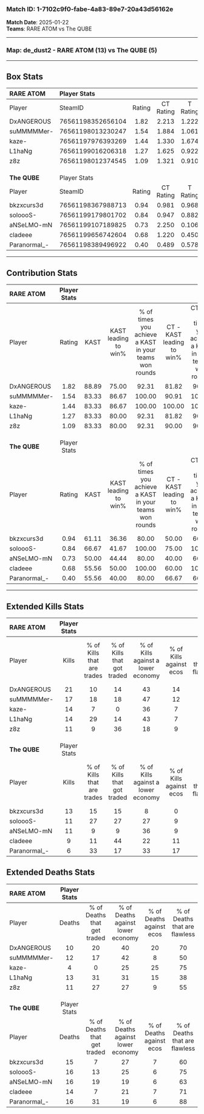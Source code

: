 ### Match ID: 1-7102c9f0-fabe-4a83-89e7-20a43d56162e  
**Match Date**: 2025-01-22  
**Teams**: RARE ATOM vs The QUBE  

---  

### **Map**: de_dust2 - RARE ATOM (13) vs The QUBE (5)  
---  

## Box Stats  

| **RARE ATOM** | Player Stats      |        |           |          |       |       |       |         |        |      |     |
| :- | :- | :-: | :-: | :-: | :-: | :-: | :-: | :-: | :-: | :-: | :-: |
| Player        | SteamID           | Rating | CT Rating | T Rating | KAST  |  ADR  | Kills | Assists | Deaths | K/D  | HS% |
| DxANGEROUS    | 76561198352656104 |  1.82  |   2.213   |  1.222   | 88.89 | 118.3 |  21   |    4    |   10   | 2.10 | 76  |
| suMMMMMer-    | 76561198013230247 |  1.54  |   1.884   |  1.061   | 83.33 | 111.1 |  17   |    9    |   12   | 1.42 | 64  |
| kaze-         | 76561197976393269 |  1.44  |   1.330   |  1.674   | 83.33 | 67.4  |  14   |    1    |   4    | 3.50 | 42  |
| L1haNg        | 76561199016206318 |  1.27  |   1.625   |  0.922   | 83.33 | 84.6  |  14   |    8    |   13   | 1.08 | 57  |
| z8z           | 76561198012374545 |  1.09  |   1.321   |  0.910   | 83.33 | 64.4  |  11   |    3    |   11   | 1.00 | 72  |
|               |                   |        |           |          |       |       |       |         |        |      |     |
|               |                   |        |           |          |       |       |       |         |        |      |     |
|               |                   |        |           |          |       |       |       |         |        |      |     |
| **The QUBE**  | Player Stats      |        |           |          |       |       |       |         |        |      |     |
| Player        | SteamID           | Rating | CT Rating | T Rating | KAST  |  ADR  | Kills | Assists | Deaths | K/D  | HS% |
| bkzxcurs3d    | 76561198367988713 |  0.94  |   0.981   |  0.968   | 61.11 | 75.6  |  13   |    2    |   15   | 0.87 | 46  |
| soloooS-      | 76561199179801702 |  0.84  |   0.947   |  0.882   | 66.67 | 70.4  |  11   |    3    |   16   | 0.69 | 90  |
| aNSeLMO-mN    | 76561199107189825 |  0.73  |   2.250   |  0.106   | 50.00 | 75.0  |  11   |    2    |   16   | 0.69 | 72  |
| cladeee       | 76561199656742604 |  0.68  |   1.220   |  0.450   | 55.56 | 56.7  |   9   |    2    |   14   | 0.64 | 33  |
| Paranormal_-  | 76561198389496922 |  0.40  |   0.489   |  0.578   | 55.56 | 35.4  |   6   |    1    |   16   | 0.38 | 83  |
---  

## Contribution Stats  

| **RARE ATOM** | Player Stats |       |                      |                                                        |                           |                                                             |                          |                                                            |
| :- | :-: | :-: | :-: | :-: | :-: | :-: | :-: | :-: |
| Player        |    Rating    | KAST  | KAST leading to win% | % of times you achieve a KAST in your teams won rounds | CT - KAST leading to win% | CT - % of times you achieve a KAST in your teams won rounds | T - KAST leading to win% | T - % of times you achieve a KAST in your teams won rounds |
| DxANGEROUS    |     1.82     | 88.89 |        75.00         |                         92.31                          |           81.82           |                            90.00                            |          60.00           |                           100.00                           |
| suMMMMMer-    |     1.54     | 83.33 |        86.67         |                         100.00                         |           90.91           |                           100.00                            |          75.00           |                           100.00                           |
| kaze-         |     1.44     | 83.33 |        86.67         |                         100.00                         |          100.00           |                           100.00                            |          60.00           |                           100.00                           |
| L1haNg        |     1.27     | 83.33 |        80.00         |                         92.31                          |           81.82           |                            90.00                            |          75.00           |                           100.00                           |
| z8z           |     1.09     | 83.33 |        80.00         |                         92.31                          |           90.00           |                            90.00                            |          60.00           |                           100.00                           |
|               |              |       |                      |                                                        |                           |                                                             |                          |                                                            |
|               |              |       |                      |                                                        |                           |                                                             |                          |                                                            |
|               |              |       |                      |                                                        |                           |                                                             |                          |                                                            |
| **The QUBE**  | Player Stats |       |                      |                                                        |                           |                                                             |                          |                                                            |
| Player        |    Rating    | KAST  | KAST leading to win% | % of times you achieve a KAST in your teams won rounds | CT - KAST leading to win% | CT - % of times you achieve a KAST in your teams won rounds | T - KAST leading to win% | T - % of times you achieve a KAST in your teams won rounds |
| bkzxcurs3d    |     0.94     | 61.11 |        36.36         |                         80.00                          |           50.00           |                            66.67                            |          28.57           |                           100.00                           |
| soloooS-      |     0.84     | 66.67 |        41.67         |                         100.00                         |           75.00           |                           100.00                            |          25.00           |                           100.00                           |
| aNSeLMO-mN    |     0.73     | 50.00 |        44.44         |                         80.00                          |           40.00           |                            66.67                            |          50.00           |                           100.00                           |
| cladeee       |     0.68     | 55.56 |        50.00         |                         100.00                         |           60.00           |                           100.00                            |          40.00           |                           100.00                           |
| Paranormal_-  |     0.40     | 55.56 |        40.00         |                         80.00                          |           66.67           |                            66.67                            |          28.57           |                           100.00                           |
---  

## Extended Kills Stats  

| **RARE ATOM** | Player Stats |                            |                            |                                    |                         |                              |                                 |                                       |                    |           |
| :- | :-: | :-: | :-: | :-: | :-: | :-: | :-: | :-: | :-: | :-: |
| Player        |    Kills     | % of Kills that are trades | % of Kills that got traded | % of Kills against a lower economy | % of Kills against ecos | % of Kills that are flawless | % of Kills that are close duels | % of Kills that are assisted by flash | Pistol Round Kills | AWP Kills |
| DxANGEROUS    |      21      |             10             |             14             |                 43                 |           14            |              81              |                0                |                   0                   |         0          |     2     |
| suMMMMMer-    |      17      |             18             |             18             |                 47                 |           12            |              59              |                6                |                   0                   |         0          |     1     |
| kaze-         |      14      |             7              |             0              |                 36                 |            7            |              71              |                0                |                   0                   |         5          |     2     |
| L1haNg        |      14      |             29             |             14             |                 43                 |            7            |              79              |                7                |                   0                   |         2          |     1     |
| z8z           |      11      |             9              |             36             |                 18                 |            9            |              64              |                0                |                   0                   |         0          |     1     |
|               |              |                            |                            |                                    |                         |                              |                                 |                                       |                    |           |
|               |              |                            |                            |                                    |                         |                              |                                 |                                       |                    |           |
|               |              |                            |                            |                                    |                         |                              |                                 |                                       |                    |           |
| **The QUBE**  | Player Stats |                            |                            |                                    |                         |                              |                                 |                                       |                    |           |
| Player        |    Kills     | % of Kills that are trades | % of Kills that got traded | % of Kills against a lower economy | % of Kills against ecos | % of Kills that are flawless | % of Kills that are close duels | % of Kills that are assisted by flash | Pistol Round Kills | AWP Kills |
| bkzxcurs3d    |      13      |             15             |             15             |                 8                  |            0            |              77              |                0                |                   8                   |         6          |     3     |
| soloooS-      |      11      |             27             |             27             |                 27                 |            9            |              36              |                0                |                   0                   |         0          |     2     |
| aNSeLMO-mN    |      11      |             9              |             9              |                 36                 |            9            |              55              |                9                |                   9                   |         0          |     3     |
| cladeee       |      9       |             11             |             44             |                 22                 |           11            |              44              |                0                |                   0                   |         0          |     1     |
| Paranormal_-  |      6       |             33             |             17             |                 33                 |           17            |              50              |                0                |                   0                   |         0          |     0     |
## Extended Deaths Stats  

| **RARE ATOM** | Player Stats |                             |                                   |                          |                               |                            |                           |               |
| :- | :-: | :-: | :-: | :-: | :-: | :-: | :-: | :-: |
| Player        |    Deaths    | % of Deaths that get traded | % of Deaths against lower economy | % of Deaths against ecos | % of Deaths that are flawless | % of Deaths that are close | % of Deaths while blinded | Deaths to AWP |
| DxANGEROUS    |      10      |             20              |                40                 |            20            |              70               |             10             |             0             |       3       |
| suMMMMMer-    |      12      |             17              |                42                 |            8             |              50               |             0              |             0             |       1       |
| kaze-         |      4       |              0              |                25                 |            25            |              75               |             0              |            25             |       0       |
| L1haNg        |      13      |             31              |                31                 |            15            |              38               |             0              |             8             |       1       |
| z8z           |      11      |             27              |                27                 |            9             |              55               |             0              |             0             |       1       |
|               |              |                             |                                   |                          |                               |                            |                           |               |
|               |              |                             |                                   |                          |                               |                            |                           |               |
|               |              |                             |                                   |                          |                               |                            |                           |               |
| **The QUBE**  | Player Stats |                             |                                   |                          |                               |                            |                           |               |
| Player        |    Deaths    | % of Deaths that get traded | % of Deaths against lower economy | % of Deaths against ecos | % of Deaths that are flawless | % of Deaths that are close | % of Deaths while blinded | Deaths to AWP |
| bkzxcurs3d    |      15      |              7              |                27                 |            7             |              60               |             7              |             0             |       1       |
| soloooS-      |      16      |             13              |                25                 |            6             |              75               |             6              |             0             |       2       |
| aNSeLMO-mN    |      16      |             19              |                19                 |            6             |              63               |             0              |             0             |       1       |
| cladeee       |      14      |              7              |                21                 |            7             |              71               |             0              |             0             |       1       |
| Paranormal_-  |      16      |             31              |                19                 |            6             |              88               |             0              |             0             |       2       |
